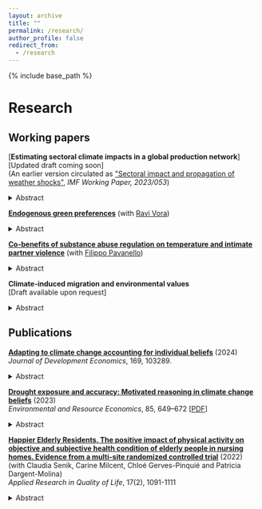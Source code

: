 ```yaml
---
layout: archive
title: ""
permalink: /research/
author_profile: false
redirect_from:
  - /research
---
```


{% include base_path %}

# Research

## Working papers

[**Estimating sectoral climate impacts in a global production network**] [Updated draft coming soon] <br/> 
(An earlier version circulated as ["Sectoral impact and propagation of weather shocks"](https://www.imf.org/en/Publications/WP/Issues/2023/03/10/Sectoral-Impact-and-Propagation-of-Weather-Shocks-530798), _IMF Working Paper, 2023/053_) 

<details>
<summary> Abstract </summary>
<br>
Agriculture is widely recognized as one of the most vulnerable sectors to global warming, yet its relatively small share of global GDP suggests limited macroeconomic impacts. Since agriculture is a critical upstream sector in global supply chains, supply-side shocks in this sector induced by heat might propagate across sectors and space. While quantitative approaches have increasingly integrated sectoral and spatial linkages when quantifying climate damages only through the structure of a model, empirical approaches have focused on local effects. In this paper, I develop a reduced form approach that quantifies global climate damages induced by extreme heat in agriculture accounting for input linkages across sectors and space. In a static production network model with a flexible structure of input linkages, I characterize the model-consistent sectoral exposure to upstream heat shocks that increase input price. By combining quasi-experimental variation in differential crop sensitivity to hot temperatures with value added and input-output linkages between 1975 and 2020 around the world, I document that extreme heat in agriculture induces substantial losses to downstream sectors, across national borders and beyond first-order linkages. Counterfactual scenarios reveal a threefold underestimation of global aggregate economic costs when input linkages are omitted. The analysis highlights a positive gradient between a country's centrality in the production network and heat-induced global losses.
</details>

[**Endogenous green preferences**](/files/VZ_Endogenous_green_preferences.pdf) (with [Ravi Vora](https://sites.google.com/view/ravi-vora)) <br/>

<details>
<summary> Abstract </summary>
<br>
Low public support has been an obstacle to the enactment of stronger environmental policies. Yet if policies are enacted, preferences for them may change. Using surveys covering 38 countries around the world, we study the dynamics of environmental policies and individual preferences over twenty years. Exploiting within-country, across birth-cohort variation in exposure to environmental policy stringency, we document that cohorts exposed to more stringent policies in the past are more supportive of environmental policies at the time of the survey, with the effect largely driven by exposure during a  period of early adulthood known as the formative age window. Therefore, environmental policy preferences are endogenous on a societal level, with implications for their predictability, as well as their moral and political economy. 
</details>

[**Co-benefits of substance abuse regulation on temperature and intimate partner violence**](/files/PZ_Opioids.pdf) (with [Filippo Pavanello](https://fpavanello.github.io/)) <br/>

<details>
<summary> Abstract </summary>
<br>
Intimate Partner Violence (IPV) is a critical public health concern often linked to substance abuse. Environmental factors can exacerbate substance addiction and use, potentially leading to increased violence. Building on prior work showing that higher temperatures increase violent behavior, we investigate whether substance abuse regulations affect the relationship between temperature and IPV. Leveraging administrative data combined with random fluctuations in daily temperature the jurisdiction level in the United States, we document that an exogenous abuse-deterrent reformulation of opioids in 2010 significantly attenuates the temperature-IPV relationship in counties with higher initial rates of prescription opioid usage. Our main mechanism suggests an indirect reduction in the complementary use of other substances, particularly alcohol, during hot days. Our findings indicate that policies targeting substance abuse may have co-benefits in mitigating the adverse effects of temperature increases.
</details>

**Climate-induced migration and environmental values** <br/> [Draft available upon request]

<details>
<summary> Abstract </summary>
<br>
Climate concern as a political priority is crucial for gaining broad public support for climate policies. The drivers of climate attitudes have so far been identified in socio-economic and political factors and direct experience of weather shocks. This paper introduces international migration induced by weather variations as a novel determinant of climate concern. The empirical analysis leverages exogenous variation in weather in non-OECD origin countries to construct a gravity-predicted instrument for asylum demands and study their effect on individual climate concern and voting behavior for Green parties in the European Union between 2000 and 2019. Results show that weather-induced asylum applications heighten concern about climate change as a political priority. Changes in stated preferences, however, do not translate into changes in voting behavior, as there is no effect on Green party votes in the European Parliament elections. These findings are consistent with a drop-out of traditional Green voters, changes in preferences for individuals below the voting age, as well as no changes in the pro-environmental policy manifesto of political parties.  
</details>

## Publications

[**Adapting to climate change accounting for individual beliefs**](https://doi.org/10.1016/j.jdeveco.2024.103289) (2024)  <br/> _Journal of Development Economics_, 169, 103289. <br/>

<details>
<summary> Abstract </summary>
<br>
As the climate changes, efficient climate policy requires a better understanding of how individuals adapt. Despite extensive research on various climate adaptation frictions, including financial and technological constraints, models of adaptive decision-making assume that agents have perfect information and accurate beliefs about climate. Combining rural household data in Bangladesh with a meteorological measure of dryness, this paper studies the role of individual drought beliefs and their accuracy in irrigation decisions as a key adaptive margin. In a theoretical model, I introduce a behavioral friction to document how heterogeneous beliefs differentially influence responsiveness to the same meteorological signal in dryness. The empirical analysis reveals an asymmetric response to dry shocks in irrigation conditional on the accuracy of prior beliefs. A counterfactual analysis shows lower technology adoption levels and higher monetary losses when beliefs are inaccurate.
</details>

[**Drought exposure and accuracy: Motivated reasoning in climate change beliefs**](https://link.springer.com/article/10.1007/s10640-023-00779-1) (2023)  <br/> _Environmental and Resource Economics_, 85, 649–672 [[PDF](/files/EARE_Zappala_2023_Motivated_Reasoning.pdf)] <br/>

<details>
<summary> Abstract </summary>
<br>
The lack of stringent policies to avert climate change has increased the importance of effective and timely adaptation. Adequate adaptation is particularly important for agricultural communities in developing countries, which may most suffer the consequences of climate change. Evidence is still scarce on how people in the most vulnerable areas form climate change beliefs and whether such beliefs exhibit cognitive biases. Using survey data from rural households in Bangladesh together with a meteorological measure of excess dryness relative to historical averages, I study the effect of long-term average drought exposure and short-term deviations on beliefs about drought frequency and the interpretation of drought events. To explore how individuals interpret past droughts, I use an instrumental variable approach and investigate whether individual beliefs lead to asymmetric distortion of objective information. The results show that individuals recollect and overweight evidence tilted towards their prior beliefs, providing evidence of confirmation bias as a directional motivated reasoning mechanism. The findings highlight the need for models that account for behavioral factors and cognitive biases in the study of climate change beliefs for effective communication and adaptation policies. 
</details>

[**Happier Elderly Residents. The positive impact of physical activity on objective and subjective health condition of elderly people in nursing homes. Evidence from a multi-site randomized controlled trial**](https://link.springer.com/article/10.1007/s11482-021-09952-4) (2022) <br/> (with Claudia Senik, Carine Milcent, Chloé Gerves-Pinquié and Patricia Dargent-Molina) <br/> _Applied Research in Quality of Life_, 17(2), 1091-1111

<details>
<summary> Abstract </summary>
<br>
We explore the effects of adapted physical exercise programs in nursing homes, in which some residents suffer from dementia and/or physical limitations and others do not. We use data from 452 participants followed over 12 months in 32 retirement homes in four European countries. Using a difference-in-difference with individual random effects model, we show that the program had a significant impact on the number of falls and the self-declared health and health-related quality of life of residents (EQ-5D). The wide scope of this study, in terms of sites, countries, and measured outcomes, brings generality to previously existing evidence. A simple computation, in the case of France, suggests that such programs are highly cost-efficient.
</details>
